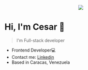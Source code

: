 <div id="header" align="center">
  <img src="https://media-exp1.licdn.com/dms/image/D4D16AQG70f1s904RBw/profile-displaybackgroundimage-shrink_350_1400/0/1670020333652?e=1675296000&v=beta&t=n5kgDtw04EMmBKKunh_ySOy88Shp0hPPdOqUaAKxCv0" />
</div>
<div>
<h1> Hi, I'm Cesar 👋  </h1>
  <blockquote><p>I'm Full-stack developer  </p></blockquote>
</div>
<ul>
  <li>Frontend Developer💻</li>
  <li>Contact me: 
    <a href="https://www.linkedin.com/in/cesar-gorge-a53819236/="> 
     Linkedin
    </a> 
  </li>
  <li>Based in Caracas, Venezuela </li>
</ul>
